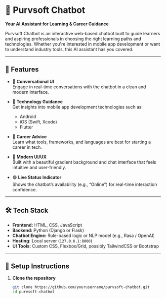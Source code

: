# 🤖 Purvsoft Chatbot

**Your AI Assistant for Learning & Career Guidance**

Purvsoft Chatbot is an interactive web-based chatbot built to guide learners and aspiring professionals in choosing the right learning paths and technologies. Whether you're interested in mobile app development or want to understand industry tools, this AI assistant has you covered.



---

## 🚀 Features

- 💬 **Conversational UI**  
  Engage in real-time conversations with the chatbot in a clean and modern interface.

- 📱 **Technology Guidance**  
  Get insights into mobile app development technologies such as:
  - Android
  - iOS (Swift, Xcode)
  - Flutter

- 🧭 **Career Advice**  
  Learn what tools, frameworks, and languages are best for starting a career in tech.

- 🎨 **Modern UI/UX**  
  Built with a beautiful gradient background and chat interface that feels intuitive and user-friendly.

- 🟢 **Live Status Indicator**  
  Shows the chatbot’s availability (e.g., “Online”) for real-time interaction confidence.

---

## 🛠️ Tech Stack

- **Frontend:** HTML, CSS, JavaScript
- **Backend:** Python (Django or Flask)
- **Chatbot Engine:** Rule-based logic or NLP model (e.g., Rasa / OpenAI)
- **Hosting:** Local server (`127.0.0.1:8000`)
- **UI Tools:** Custom CSS, Flexbox/Grid, possibly TailwindCSS or Bootstrap

---

## 🧪 Setup Instructions

1. **Clone the repository**
   ```bash
   git clone https://github.com/yourusername/purvsoft-chatbot.git
   cd purvsoft-chatbot
